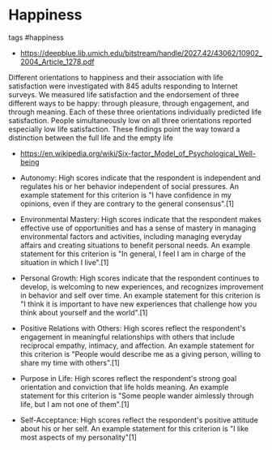 # Happiness

tags #happiness

* https://deepblue.lib.umich.edu/bitstream/handle/2027.42/43062/10902_2004_Article_1278.pdf

Different orientations to happiness and their association with life satisfaction were investigated with 845 adults responding to Internet surveys. We measured life satisfaction and the endorsement of three different ways to be happy: through pleasure, through engagement, and through meaning. Each of these three orientations individually predicted life satisfaction. People simultaneously low on all three orientations reported especially low life satisfaction. These findings point the way toward a distinction between the full life and the empty life

* https://en.wikipedia.org/wiki/Six-factor_Model_of_Psychological_Well-being

* Autonomy: High scores indicate that the respondent is independent and regulates his or her behavior independent of social pressures. An example statement for this criterion is "I have confidence in my opinions, even if they are contrary to the general consensus".[1]
* Environmental Mastery: High scores indicate that the respondent makes effective use of opportunities and has a sense of mastery in managing environmental factors and activities, including managing everyday affairs and creating situations to benefit personal needs. An example statement for this criterion is "In general, I feel I am in charge of the situation in which I live".[1]
* Personal Growth: High scores indicate that the respondent continues to develop, is welcoming to new experiences, and recognizes improvement in behavior and self over time. An example statement for this criterion is "I think it is important to have new experiences that challenge how you think about yourself and the world".[1]
* Positive Relations with Others: High scores reflect the respondent's engagement in meaningful relationships with others that include reciprocal empathy, intimacy, and affection. An example statement for this criterion is "People would describe me as a giving person, willing to share my time with others".[1]
* Purpose in Life: High scores reflect the respondent's strong goal orientation and conviction that life holds meaning. An example statement for this criterion is "Some people wander aimlessly through life, but I am not one of them".[1]
* Self-Acceptance: High scores reflect the respondent's positive attitude about his or her self. An example statement for this criterion is "I like most aspects of my personality"[1]